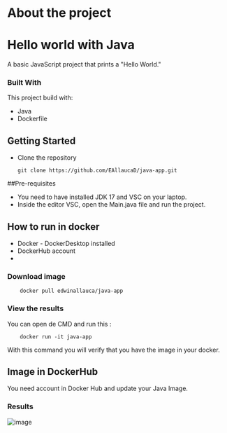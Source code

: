 # About the project
# Hello world with Java


A basic JavaScript project that prints a "Hello World."
### Built With

This project build with:
 * Java
 * Dockerfile


## Getting Started
* Clone the repository

    ```
    git clone https://github.com/EAllaucaD/java-app.git
    ```


##Pre-requisites

* You need to have installed JDK 17 and VSC on your laptop.
* Inside the editor VSC, open the Main.java file and run the project.



## How to run in docker

* Docker - DockerDesktop installed
* DockerHub account
* 
### Download image
```
    docker pull edwinallauca/java-app
```

### View the results
You can open de CMD and run this :
```
    docker run -it java-app
```
With this command you will verify that you have the image in your docker.

## Image in DockerHub

You need account in Docker Hub and update your Java Image.

### Results

![image](https://github.com/user-attachments/assets/b355007c-5107-4302-b36f-32f1d6db5e48)